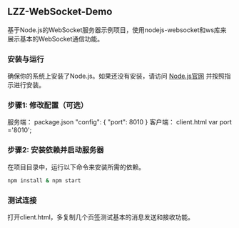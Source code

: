 ## LZZ-WebSocket-Demo
基于Node.js的WebSocket服务器示例项目，使用nodejs-websocket和ws库来展示基本的WebSocket通信功能。


### 安装与运行

确保你的系统上安装了Node.js。如果还没有安装，请访问 [Node.js官网](https://nodejs.org/) 并按照指示进行安装。

### 步骤1: 修改配置（可选）
服务端： package.json
"config": {
  "port": 8010
}
客户端： client.html
var port ='8010';

### 步骤2: 安装依赖并启动服务器
在项目目录中，运行以下命令来安装所需的依赖。

```bash
npm install & npm start
```
### 测试连接
打开client.html，多复制几个页签测试基本的消息发送和接收功能。






